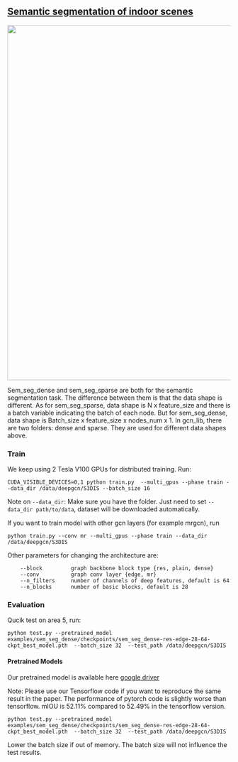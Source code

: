## [Semantic segmentation of indoor scenes](https://arxiv.org/pdf/1904.03751.pdf)

<p align="center">
  <img src='https://github.com/lightaime/deep_gcns_torch/blob/master/misc/sem_seg_s3dis.png' width=800>
</p>


Sem_seg_dense and sem_seg_sparse are both for the semantic segmentation task. The difference between them is that the data shape is different. 
As for sem_seg_sparse, data shape is N x feature_size and there is a batch variable indicating the batch of each node. 
But for sem_seg_dense, data shape is Batch_size x feature_size x nodes_num x 1. 
In gcn_lib, there are two folders: dense and sparse. They are used for different data shapes above.


### Train
We keep using 2 Tesla V100 GPUs for distributed training. Run:
```
CUDA_VISIBLE_DEVICES=0,1 python train.py  --multi_gpus --phase train --data_dir /data/deepgcn/S3DIS --batch_size 16
```
Note on `--data_dir`: Make sure you have the folder. Just need to set `--data_dir path/to/data`, dataset will be downloaded automatically. 

If you want to train model with other gcn layers (for example mrgcn), run
```
python train.py --conv mr --multi_gpus --phase train --data_dir /data/deepgcn/S3DIS 
```
Other parameters for changing the architecture are:
```
    --block         graph backbone block type {res, plain, dense}
    --conv          graph conv layer {edge, mr}
    --n_filters     number of channels of deep features, default is 64
    --n_blocks      number of basic blocks, default is 28
```

### Evaluation
Qucik test on area 5, run:

```
python test.py --pretrained_model examples/sem_seg_dense/checkpoints/sem_seg_dense-res-edge-28-64-ckpt_best_model.pth  --batch_size 32  --test_path /data/deepgcn/S3DIS 
```

#### Pretrained Models
Our pretrained model is available here [google driver](https://drive.google.com/open?id=1iAJbHqiNwc4nJlP67sp1xLkl5EtC4PU_)

Note: Please use our Tensorflow code if you want to reproduce the same result in the paper. 
The performance of pytorch code is slightly worse than tensorflow. mIOU is 52.11% compared to 52.49% in the tensorflow version.
```
python test.py --pretrained_model examples/sem_seg_dense/checkpoints/sem_seg_dense-res-edge-28-64-ckpt_best_model.pth  --batch_size 32  --test_path /data/deepgcn/S3DIS
```
Lower the batch size if out of memory. The batch size will not influence the test results.

